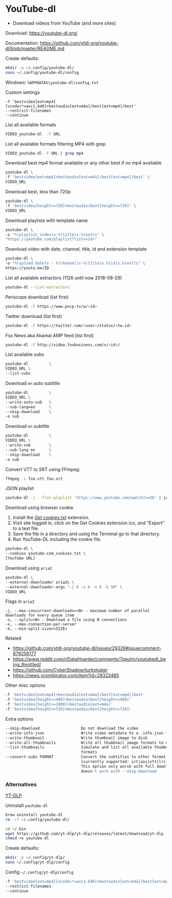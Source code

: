 # YouTube-dl
- Download videos from YouTube (and more sites)

Download:
https://youtube-dl.org/

Documentation:
https://github.com/ytdl-org/youtube-dl/blob/master/README.md


Create defaults:
```sh
mkdir -p ~/.config/youtube-dl/
nano ~/.config/youtube-dl/config
```

Windows: `%APPDATA%\youtube-dl\config.txt`

Custom settings
```
-f 'bestvideo[ext=mp4][vcodec*=avc1.640]+bestaudio[ext=m4a]/best[ext=mp4]/best'
--restrict-filenames
--continue
```


List all available formats
```sh
VIDEO_youtube-dl  -F URL
```

List all available formats filtering MP4 with grep
```sh
VIDEO_youtube-dl -F URL | grep mp4

```

Download best mp4 format available or any other best if no mp4 available
```sh
youtube-dl \
-f 'bestvideo[ext=mp4]+bestaudio[ext=m4a]/best[ext=mp4]/best' \
VIDEO_URL
```

Download best, less than 720p
```sh
youtube-dl \
-f 'bestvideo[height<=720]+bestaudio/best[height<=720]' \
VIDEO_URL
```

Download playlists with template name
```sh
youtube-dl \
-o "%(playlist_index)s-%(title)s.%(ext)s" \
"https://youtube.com/playlist?list=<id>"
```

Download video with date, channel, title, id and extension template
```sh
youtube-dl \
-o "%(upload_date)s - %(channel)s-%(title)s.%(id)s.%(ext)s" \
https://youtu.be/ID
```

List all available extractors (1126 until now 2018-08-29)
```sh
youtube-dl --list-extractors
```

Periscope download (list first)
```sh
youtube-dl -F https://www.pscp.tv/w/<id>
```

Twitter download (list first)
```sh
youtube-dl -F https://twitter.com/<user>/status/<tw-id>
```

Fox News aka Akamai AMP feed (list first)
```sh
youtube-dl -F http://video.foxbusiness.com/v/<id>/
```

List available subs
```sh
youtube-dl         \
VIDEO_URL \
--list-subs
```

Download `en` auto subtitle
```sh
youtube-dl         \
VIDEO_URL \
--write-auto-sub   \
--sub-lang=en      \
--skip-download    \
-o sub
```

Download `en` subtitle
```sh
youtube-dl         \
VIDEO_URL \
--write-sub        \
--sub-lang en      \
--skip-download    \
-o sub
```

Convert VTT to SRT using FFmpeg:
```sh
ffmpeg -i foo.vtt foo.srt
```

JSON playlist
```sh
youtube-dl -j --flat-playlist 'https://www.youtube.com/watch?v=ID' | jq -r '.id' | sed 's_^_https://youtube.com/v/_'
```

Download using browser cookie
1. Install the *[Get cookies.txt](https://chrome.google.com/webstore/detail/get-cookiestxt/bgaddhkoddajcdgocldbbfleckgcbcid)* extension.
2. Visit site logged in, click on the Get Cookies extension ico, and “Export” to a text file.
3. Save the file in a directory and using the Terminal go to that directory.
4. Run YouTube-DL including the cookie file.

```sh
youtube-dl \
--cookies youtube.com_cookies.txt \
[YouTube URL]
```

Download using `aria2`
```sh
youtube-dl \
--external-downloader aria2c \
--external-downloader-args "-j 6 -s 6 -x 6 -k 5M" \
VIDEO_URL
```

Flags in `aria2`
```
-j, --max-concurrent-downloads=<N> - maximum number of parallel downloads for every queue item
-s, --split=<N> - Download a file using N connections
-x, --max-connection-per-server
-k, --min-split-size=<SIZE> 
```

Related
* https://github.com/ytdl-org/youtube-dl/issues/29326#issuecomment-879256177  
* https://www.reddit.com/r/DataHoarder/comments/7qpuhn/youtubedl_being_throttled/  
* https://github.com/CyberShadow/turbotuber  
* https://news.ycombinator.com/item?id=28322485  


Other misc options
```sh
-f 'bestvideo[ext=mp4]+bestaudio[ext=m4a]/best[ext=mp4]/best'
-f 'bestvideo[height<=480]+bestaudio/best[height<=480]'
-f 'bestvideo[height<=1080]+bestaudio[ext=m4a]'
-f 'bestvideo[height<=720]+bestaudio/best[height<=720]'
```


Extra options
```sh
--skip-download                  Do not download the video
--write-info-json                Write video metadata to a .info.json file
--write-thumbnail                Write thumbnail image to disk
--write-all-thumbnails           Write all thumbnail image formats to disk
--list-thumbnails                Simulate and list all available thumbnail
                                 formats
--convert-subs FORMAT            Convert the subtitles to other format
                                 (currently supported: srt|ass|vtt|lrc)
                                 This option only worsk with full download
                                 doesn't work with --skip-download 
```

### Alternatives


[YT-DLP](https://github.com/yt-dlp/yt-dlp#installation)

Uninstall `youtube-dl`
```sh
brew uninstall youtube-dl
rm -rf ~/.config/youtube-dl/
```

```sh
cd ~/.bin
wget https://github.com/yt-dlp/yt-dlp/releases/latest/download/yt-dlp -O youtube-dl
chmod +x youtube-dl
```

Create defaults:
```sh
mkdir -p ~/.config/yt-dlp/
nano ~/.config/yt-dlp/config
```

Config `~/.config/yt-dlp/config`
```sh
-f 'bestvideo[ext=mp4][vcodec*=avc1.640]+bestaudio[ext=m4a]/best[ext=mp4]/best'
--restrict-filenames
--continue
```
